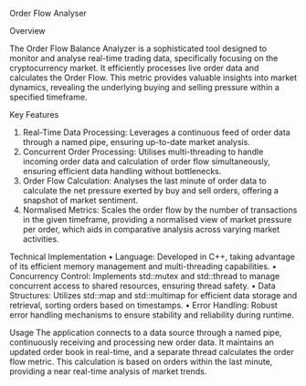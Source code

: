 Order Flow Analyser

Overview

The Order Flow Balance Analyzer is a sophisticated tool designed to monitor and analyse real-time trading data, specifically focusing on the cryptocurrency market. It efficiently processes live order data and calculates the Order Flow. This metric provides valuable insights into market dynamics, revealing the underlying buying and selling pressure within a specified timeframe.

Key Features
1.	Real-Time Data Processing: Leverages a continuous feed of order data through a named pipe, ensuring up-to-date market analysis.
2.	Concurrent Order Processing: Utilises multi-threading to handle incoming order data and calculation of order flow simultaneously, ensuring efficient data handling without bottlenecks.
3.	Order Flow Calculation: Analyses the last minute of order data to calculate the net pressure exerted by buy and sell orders, offering a snapshot of market sentiment.
4.	Normalised Metrics: Scales the order flow by the number of transactions in the given timeframe, providing a normalised view of market pressure per order, which aids in comparative analysis across varying market activities.

Technical Implementation
•	Language: Developed in C++, taking advantage of its efficient memory management and multi-threading capabilities.
•	Concurrency Control: Implements std::mutex and std::thread to manage concurrent access to shared resources, ensuring thread safety.
•	Data Structures: Utilizes std::map and std::multimap for efficient data storage and retrieval, sorting orders based on timestamps.
•	Error Handling: Robust error handling mechanisms to ensure stability and reliability during runtime.

Usage
The application connects to a data source through a named pipe, continuously receiving and processing new order data. It maintains an updated order book in real-time, and a separate thread calculates the order flow metric. This calculation is based on orders within the last minute, providing a near real-time analysis of market trends.
